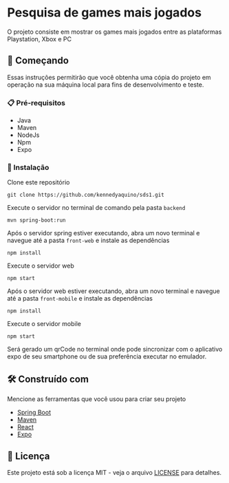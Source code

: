 # Pesquisa de games mais jogados

O projeto consiste em mostrar os games mais jogados entre as plataformas Playstation, Xbox e PC

## 🚀 Começando

Essas instruções permitirão que você obtenha uma cópia do projeto em operação na sua máquina local para fins de desenvolvimento e teste.

### 📋 Pré-requisitos

- Java
- Maven
- NodeJs
- Npm
- Expo

### 🔧 Instalação

Clone este repositório

```
git clone https://github.com/kennedyaquino/sds1.git
```

Execute o servidor no terminal de comando pela pasta ```backend```
```
mvn spring-boot:run
```

Após o servidor spring estiver executando, abra um novo terminal e navegue até a pasta ```front-web``` e instale as dependências
```
npm install
```
Execute o servidor web
```
npm start
```

Após o servidor web estiver executando, abra um novo terminal e navegue até a pasta ```front-mobile``` e instale as dependências
```
npm install
```
Execute o servidor mobile
```
npm start
```
Será gerado um qrCode no terminal onde pode sincronizar com o aplicativo expo de seu smartphone 
ou de sua preferência executar no emulador.

## 🛠️ Construído com

Mencione as ferramentas que você usou para criar seu projeto

* [Spring Boot](https://spring.io/projects/spring-boot)
* [Maven](https://maven.apache.org/)
* [React](https://react.dev/)
* [Expo](https://expo.dev/) 

## 📄 Licença

Este projeto está sob a licença MIT - veja o arquivo [LICENSE](https://github.com/kennedyaquino/sds1/blob/master/LICENSE) para detalhes.
